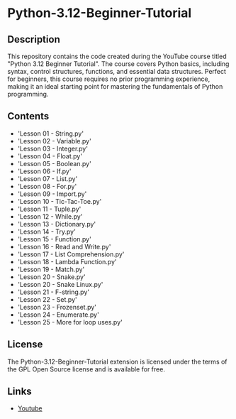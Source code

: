 # Python-3.12-Beginner-Tutorial
## Description

This repository contains the code created during the YouTube course titled "Python 3.12 Beginner Tutorial". 
The course covers Python basics, including syntax, control structures, functions, and essential data
structures. Perfect for beginners, this course requires no prior programming experience, making it an ideal
starting point for mastering the fundamentals of Python programming.

## Contents

* 'Lesson 01 - String.py'
* 'Lesson 02 - Variable.py'
* 'Lesson 03 - Integer.py'
* 'Lesson 04 - Float.py'
* 'Lesson 05 - Boolean.py'
* 'Lesson 06 - If.py'
* 'Lesson 07 - List.py'
* 'Lesson 08 - For.py'
* 'Lesson 09 - Import.py'
* 'Lesson 10 - Tic-Tac-Toe.py'
* 'Lesson 11 - Tuple.py'
* 'Lesson 12 - While.py'
* 'Lesson 13 - Dictionary.py'
* 'Lesson 14 - Try.py'
* 'Lesson 15 - Function.py'
* 'Lesson 16 - Read and Write.py'
* 'Lesson 17 - List Comprehension.py'
* 'Lesson 18 - Lambda Function.py'
* 'Lesson 19 - Match.py'
* 'Lesson 20 - Snake.py'
* 'Lesson 20 - Snake Linux.py'
* 'Lesson 21 - F-string.py'
* 'Lesson 22 - Set.py'
* 'Lesson 23 - Frozenset.py'
* 'Lesson 24 - Enumerate.py'
* 'Lesson 25 - More for loop uses.py'

## License

The Python-3.12-Beginner-Tutorial extension is licensed under the terms of the GPL Open Source
license and is available for free.

## Links

* [Youtube](https://www.youtube.com/watch?v=89qlF3r8k9c&list=PLBzR6XXfAT3KvErrmrX34V5p33UZYRzSu&index=2)
